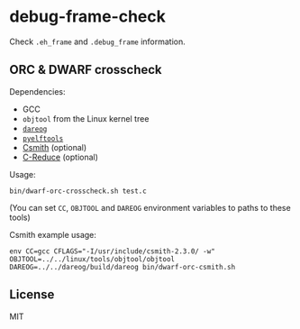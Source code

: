 # debug-frame-check

Check `.eh_frame` and `.debug_frame` information.

## ORC & DWARF crosscheck

Dependencies:
* GCC
* `objtool` from the Linux kernel tree
* [`dareog`](https://github.com/emersion/dareog)
* [`pyelftools`](https://github.com/eliben/pyelftools)
* [Csmith](https://embed.cs.utah.edu/csmith/) (optional)
* [C-Reduce](https://embed.cs.utah.edu/creduce/) (optional)

Usage:

```shell
bin/dwarf-orc-crosscheck.sh test.c
```

(You can set `CC`, `OBJTOOL` and `DAREOG` environment variables to paths to
these tools)

Csmith example usage:

```shell
env CC=gcc CFLAGS="-I/usr/include/csmith-2.3.0/ -w" OBJTOOL=../../linux/tools/objtool/objtool DAREOG=../../dareog/build/dareog bin/dwarf-orc-csmith.sh
```

## License

MIT
